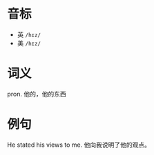 # 音标

- 英 `/hɪz/`
- 美 `/hɪz/`

# 词义

pron. 他的，他的东西


# 例句

He stated his views to me.
他向我说明了他的观点。


